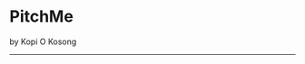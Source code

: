 # PitchMe 
by Kopi O Kosong 
_____________________________________________________________________________


